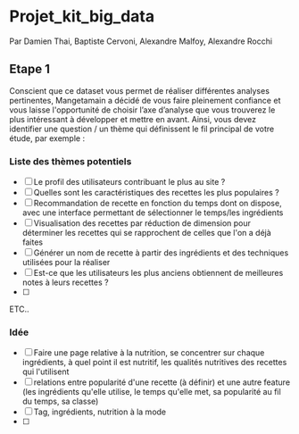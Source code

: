 # Projet_kit_big_data

Par Damien Thai, Baptiste Cervoni, Alexandre Malfoy, Alexandre Rocchi


## Etape 1
Conscient que ce dataset vous permet de réaliser différentes analyses pertinentes,
Mangetamain a décidé de vous faire pleinement confiance et vous laisse
l'opportunité de choisir l’axe d’analyse que vous trouverez le plus intéressant à
développer et mettre en avant.
Ainsi, vous devez identifier une question / un thème qui définissent le fil principal de
votre étude, par exemple :


### Liste des thèmes potentiels

- [ ] Le profil des utilisateurs contribuant le plus au site ?
- [ ] Quelles sont les caractéristiques des recettes les plus populaires ?
- [ ] Recommandation de recette en fonction du temps dont on dispose, avec une interface permettant de sélectionner le temps/les ingrédients
- [ ] Visualisation des recettes par réduction de dimension pour déterminer les recettes qui se rapprochent de celles que l'on a déjà faites
- [ ] Générer un nom de recette à partir des ingrédients et des techniques utilisées pour la réaliser
- [ ] Est-ce que les utilisateurs les plus anciens obtiennent de meilleures notes à leurs recettes ?
- [ ] 
ETC..



### Idée

- [ ] Faire une page relative à la nutrition, se  concentrer sur chaque ingrédients, à quel point il est nutritif, les qualités nutritives des recettes qui l'utilisent
- [ ] relations entre popularité d'une recette (à définir) et une autre feature (les ingrédients qu'elle utilise, le temps qu'elle met, sa popularité au fil du temps, sa classe)
- [ ] Tag, ingrédients, nutrition à la mode
- [ ] 